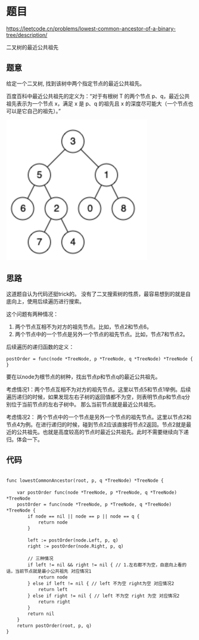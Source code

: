 # 题目

https://leetcode.cn/problems/lowest-common-ancestor-of-a-binary-tree/description/


二叉树的最近公共祖先

## 题意

给定一个二叉树, 找到该树中两个指定节点的最近公共祖先。

百度百科中最近公共祖先的定义为：“对于有根树 T 的两个节点 p、q，最近公共祖先表示为一个节点 x，满足 x 是 p、q 的祖先且 x 的深度尽可能大（一个节点也可以是它自己的祖先）。”

![](./pict/binaryTree-02.png)

## 思路

这道题自认为代码还挺trick的。
没有了二叉搜索树的性质，最容易想到的就是自底向上，使用后续遍历进行搜索。

这个问题有两种情况：
1. 两个节点互相不为对方的祖先节点。比如，节点2和节点6。
2. 两个节点中的一个节点是另外一个节点的祖先节点。比如，节点7和节点2。

后续遍历的递归函数的定义：  
```golang
postOrder = func(node *TreeNode, p *TreeNode, q *TreeNode) *TreeNode {
} 
```
要在以node为根节点的树种，找出节点p和节点q的最近公共祖先。

考虑情况1：两个节点互相不为对方的祖先节点。这里以节点5和节点1举例。后续遍历递归的时候，如果发现左右子树的返回值都不为空，则表明节点p和节点q分别位于当前节点的左右子树中。
那么当前节点就是最近公共祖先。

考虑情况2：
两个节点中的一个节点是另外一个节点的祖先节点。这里以节点2和节点4为例。在进行递归的时候，碰到节点2应该直接将节点2返回。节点2就是最近的公共祖先。也就是高度较高的节点时最近公共祖先。此时不需要继续向下递归。体会一下。



## 代码


```golang

func lowestCommonAncestor(root, p, q *TreeNode) *TreeNode {

	var postOrder func(node *TreeNode, p *TreeNode, q *TreeNode) *TreeNode
	postOrder = func(node *TreeNode, p *TreeNode, q *TreeNode) *TreeNode {
		if node == nil || node == p || node == q {
			return node
		}

		left := postOrder(node.Left, p, q)
		right := postOrder(node.Right, p, q)

		// 三种情况
		if left != nil && right != nil { // 1.左右都不为空，自底向上看的话，当前节点就是最小公共祖先 对应情况1
			return node
		} else if left != nil { // left 不为空 right为空 对应情况2
			return left
		} else if right != nil { // left 不为空 right 为空 对应情况2
			return right
		}
		return nil
	}
	return postOrder(root, p, q)
}

```